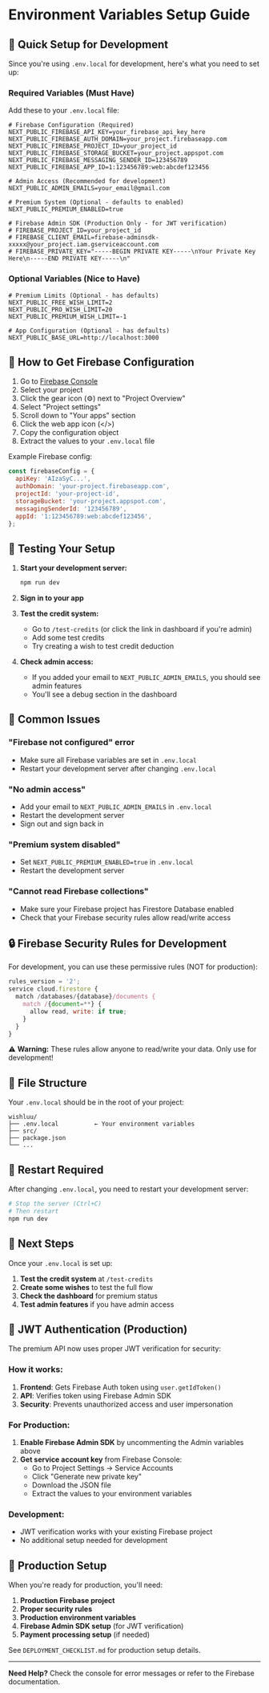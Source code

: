 # Environment Variables Setup Guide

## 🚀 Quick Setup for Development

Since you're using `.env.local` for development, here's what you need to set up:

### Required Variables (Must Have)

Add these to your `.env.local` file:

```env
# Firebase Configuration (Required)
NEXT_PUBLIC_FIREBASE_API_KEY=your_firebase_api_key_here
NEXT_PUBLIC_FIREBASE_AUTH_DOMAIN=your_project.firebaseapp.com
NEXT_PUBLIC_FIREBASE_PROJECT_ID=your_project_id
NEXT_PUBLIC_FIREBASE_STORAGE_BUCKET=your_project.appspot.com
NEXT_PUBLIC_FIREBASE_MESSAGING_SENDER_ID=123456789
NEXT_PUBLIC_FIREBASE_APP_ID=1:123456789:web:abcdef123456

# Admin Access (Recommended for development)
NEXT_PUBLIC_ADMIN_EMAILS=your_email@gmail.com

# Premium System (Optional - defaults to enabled)
NEXT_PUBLIC_PREMIUM_ENABLED=true

# Firebase Admin SDK (Production Only - for JWT verification)
# FIREBASE_PROJECT_ID=your_project_id
# FIREBASE_CLIENT_EMAIL=firebase-adminsdk-xxxxx@your_project.iam.gserviceaccount.com
# FIREBASE_PRIVATE_KEY="-----BEGIN PRIVATE KEY-----\nYour Private Key Here\n-----END PRIVATE KEY-----\n"
```

### Optional Variables (Nice to Have)

```env
# Premium Limits (Optional - has defaults)
NEXT_PUBLIC_FREE_WISH_LIMIT=2
NEXT_PUBLIC_PRO_WISH_LIMIT=20
NEXT_PUBLIC_PREMIUM_WISH_LIMIT=-1

# App Configuration (Optional - has defaults)
NEXT_PUBLIC_BASE_URL=http://localhost:3000
```

## 🔧 How to Get Firebase Configuration

1. Go to [Firebase Console](https://console.firebase.google.com/)
2. Select your project
3. Click the gear icon (⚙️) next to "Project Overview"
4. Select "Project settings"
5. Scroll down to "Your apps" section
6. Click the web app icon (</>)
7. Copy the configuration object
8. Extract the values to your `.env.local` file

Example Firebase config:

```javascript
const firebaseConfig = {
  apiKey: 'AIzaSyC...',
  authDomain: 'your-project.firebaseapp.com',
  projectId: 'your-project-id',
  storageBucket: 'your-project.appspot.com',
  messagingSenderId: '123456789',
  appId: '1:123456789:web:abcdef123456',
};
```

## 🧪 Testing Your Setup

1. **Start your development server:**

   ```bash
   npm run dev
   ```

2. **Sign in to your app**

3. **Test the credit system:**
   - Go to `/test-credits` (or click the link in dashboard if you're admin)
   - Add some test credits
   - Try creating a wish to test credit deduction

4. **Check admin access:**
   - If you added your email to `NEXT_PUBLIC_ADMIN_EMAILS`, you should see admin features
   - You'll see a debug section in the dashboard

## 🚨 Common Issues

### "Firebase not configured" error

- Make sure all Firebase variables are set in `.env.local`
- Restart your development server after changing `.env.local`

### "No admin access"

- Add your email to `NEXT_PUBLIC_ADMIN_EMAILS` in `.env.local`
- Restart the development server
- Sign out and sign back in

### "Premium system disabled"

- Set `NEXT_PUBLIC_PREMIUM_ENABLED=true` in `.env.local`
- Restart the development server

### "Cannot read Firebase collections"

- Make sure your Firebase project has Firestore Database enabled
- Check that your Firebase security rules allow read/write access

## 🔒 Firebase Security Rules for Development

For development, you can use these permissive rules (NOT for production):

```javascript
rules_version = '2';
service cloud.firestore {
  match /databases/{database}/documents {
    match /{document=**} {
      allow read, write: if true;
    }
  }
}
```

⚠️ **Warning:** These rules allow anyone to read/write your data. Only use for development!

## 📁 File Structure

Your `.env.local` should be in the root of your project:

```
wishluu/
├── .env.local          ← Your environment variables
├── src/
├── package.json
└── ...
```

## 🔄 Restart Required

After changing `.env.local`, you need to restart your development server:

```bash
# Stop the server (Ctrl+C)
# Then restart
npm run dev
```

## 🎯 Next Steps

Once your `.env.local` is set up:

1. **Test the credit system** at `/test-credits`
2. **Create some wishes** to test the full flow
3. **Check the dashboard** for premium status
4. **Test admin features** if you have admin access

## 🔐 JWT Authentication (Production)

The premium API now uses proper JWT verification for security:

### How it works:

1. **Frontend**: Gets Firebase Auth token using `user.getIdToken()`
2. **API**: Verifies token using Firebase Admin SDK
3. **Security**: Prevents unauthorized access and user impersonation

### For Production:

1. **Enable Firebase Admin SDK** by uncommenting the Admin variables above
2. **Get service account key** from Firebase Console:
   - Go to Project Settings → Service Accounts
   - Click "Generate new private key"
   - Download the JSON file
   - Extract the values to your environment variables

### Development:

- JWT verification works with your existing Firebase project
- No additional setup needed for development

## 🚀 Production Setup

When you're ready for production, you'll need:

1. **Production Firebase project**
2. **Proper security rules**
3. **Production environment variables**
4. **Firebase Admin SDK setup** (for JWT verification)
5. **Payment processing setup** (if needed)

See `DEPLOYMENT_CHECKLIST.md` for production setup details.

---

**Need Help?** Check the console for error messages or refer to the Firebase documentation.
